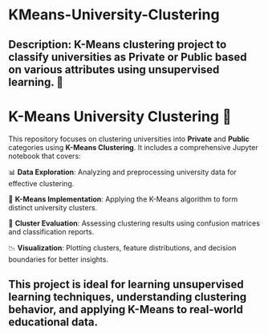 # KMeans-University-Clustering
**Description:**   K-Means clustering project to classify universities as Private or Public based on various attributes using unsupervised learning. 🚀
---
# K-Means University Clustering 🚀

This repository focuses on clustering universities into **Private** and **Public** categories using **K-Means Clustering**. It includes a comprehensive Jupyter notebook that covers:

📊 **Data Exploration**: Analyzing and preprocessing university data for effective clustering.  

📍 **K-Means Implementation**: Applying the K-Means algorithm to form distinct university clusters.  

🔧 **Cluster Evaluation**: Assessing clustering results using confusion matrices and classification reports.  

📉 **Visualization**: Plotting clusters, feature distributions, and decision boundaries for better insights.  

This project is ideal for learning **unsupervised learning techniques**, understanding clustering behavior, and applying **K-Means** to real-world educational data.  
---
